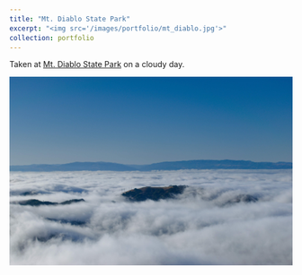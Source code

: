 ```yaml
---
title: "Mt. Diablo State Park"
excerpt: "<img src='/images/portfolio/mt_diablo.jpg'>"
collection: portfolio
---
```


Taken at [Mt. Diablo State Park](https://www.parks.ca.gov/?page_id=517) on a cloudy day.

<img src='/images/portfolio/mt_diablo.jpg'>